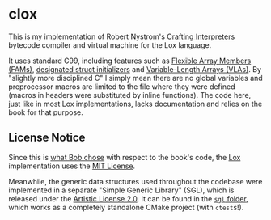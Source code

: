 # clox

This is my implementation of Robert Nystrom's [Crafting Interpreters](http://www.craftinginterpreters.com/) bytecode compiler and virtual machine for the Lox language.

It uses standard C99, including features such as [Flexible Array Members (FAMs)](https://en.wikipedia.org/wiki/Flexible_array_member), [designated struct initializers](https://gcc.gnu.org/onlinedocs/gcc/Designated-Inits.html) and [Variable-Length Arrays (VLAs)](https://en.wikipedia.org/wiki/Variable-length_array).
By "slightly more disciplined C" I simply mean there are no global variables and preprocessor macros are limited to the file where they were defined (macros in headers were substituted by inline functions).
The code here, just like in most Lox implementations, lacks documentation and relies on the book for that purpose.


## License Notice

Since this is [what Bob chose](https://github.com/munificent/craftinginterpreters/blob/master/LICENSE) with respect to the book's code, the [Lox](lox/) implementation uses the [MIT License](LICENSE.txt).

Meanwhile, the generic data structures used throughout the codebase were implemented in a separate "Simple Generic Library" (SGL), which is released under the [Artistic License 2.0](sgl/LICENSE.txt).
It can be found in the [`sgl` folder](sgl/), which works as a completely standalone CMake project (with `ctest`s!).

